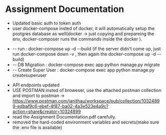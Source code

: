 # Assignment Documentation 
- Updated basic auth to token auth
- user docker-compose insted of docker, it will automatically setup the postgres database as well(docker -> just copying and prepareing the env, docker-composer runs the commands inside the docker ).
* -- run : docker-compose up -d --build  (if the server didn't come up, just run docker-compose down -v , then again the docker-compose up -d --build)
* -- DB Migration : docker-compose exec app python manage.py migrate
* -- Create Super User : docker-compose exec app python manage.py createsuperuser

- API endpoints updated 
- USE POSTMAN insted of broweser, use the attached postman collection and import to postman -> https://www.postman.com/janithau/workspace/pub/collection/10324899-edbaf9c6-ebef-4f87-ba02-4a3e523e4a9c?action=share&creator=10324899
- read the Assignment Documentation.pdf carefully.
- removed the hard-coded environment variables and secrets(make sure the .env file is available)
